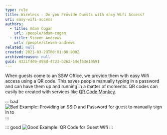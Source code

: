 ```yaml
---
type: rule
title: Wireless - Do you Provide Guests with easy Wifi Access?
uri: easy-wifi-access
authors:
  - title: Adam Cogan
    url: /people/adam-cogan
  - title: Steven Andrews
    url: /people/steven-andrews
related: null
created: 2021-03-29T00:01:00.000Z
archivedreason: null
guid: 4321f4d9-d98d-4733-b262-14ef53e10591
---
```


When guests come to an SSW Office, we provide them with easy Wifi access using a QR code. This saves people manually typing in a password and can have them up and running in a matter of moments.
QR codes can easily be created with services like [QR Code Monkey](https://www.qrcode-monkey.com/#wifi). 

<!--endintro-->

::: bad
![Bad Example: Providing an SSID and Password for guest to manually sign in to](https://user-images.githubusercontent.com/12601228/113022505-88d8b900-9139-11eb-8ee1-b439df4b1286.png)
:::

::: good
![Good Example: QR Code for Guest Wifi](https://user-images.githubusercontent.com/12601228/113022554-955d1180-9139-11eb-9a69-97e30edaa7f0.png)
:::
